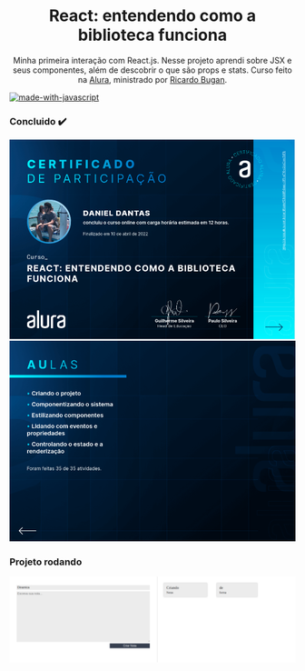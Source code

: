 <h1 align="center">React: entendendo como a biblioteca funciona</h1>
<p align="center">
    Minha primeira interação com React.js. Nesse projeto aprendi sobre JSX e seus componentes, além de descobrir o que são props e stats.
    Curso feito na <a href="https://cursos.alura.com.br/">Alura</a>, ministrado por
    <a href="https://www.linkedin.com/in/ricardo-bugan-b0581379/">Ricardo Bugan</a>.
</p>

[![made-with-javascript](https://img.shields.io/badge/Made%20with-JavaScript-1f425f.svg)](https://www.javascript.com)

### Concluido :heavy_check_mark:

![alt text](react-um-alura/src/assets/imagens/certificado1-2.png)
![alt text](react-um-alura/src/assets/imagens/certificado2-2.png)

### Projeto rodando

![alt text](react-um-alura/src/assets/imagens/projeto.png)
